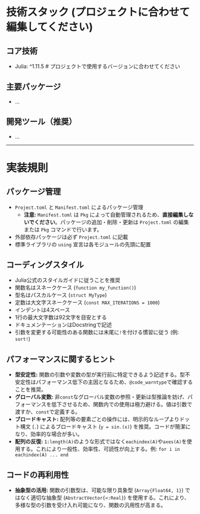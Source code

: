 # 技術スタック (プロジェクトに合わせて編集してください)

## コア技術
- Julia: ^1.11.5 # プロジェクトで使用するバージョンに合わせてください

## 主要パッケージ
- ...

## 開発ツール（推奨）
- ... 

---

# 実装規則

## パッケージ管理
- `Project.toml` と `Manifest.toml` によるパッケージ管理
  - **注意:** `Manifest.toml` は `Pkg` によって自動管理されるため、**直接編集しないでください**。パッケージの追加・削除・更新は `Project.toml` の編集または `Pkg` コマンドで行います。
- 外部依存パッケージは必ず `Project.toml` に記載
- 標準ライブラリの `using` 宣言は各モジュールの先頭に配置

## コーディングスタイル
- Julia公式のスタイルガイドに従うことを推奨
- 関数名はスネークケース (`function my_function()`)
- 型名はパスカルケース (`struct MyType`)
- 定数は大文字スネークケース (`const MAX_ITERATIONS = 1000`)
- インデントは4スペース
- 1行の最大文字数は92文字を目安とする
- ドキュメンテーションはDocstringで記述
- 引数を変更する可能性のある関数には末尾に`!`を付ける慣習に従う (例: `sort!`)

## パフォーマンスに関するヒント
- **型安定性:** 関数の引数や変数の型が実行前に特定できるよう記述する。型不安定性はパフォーマンス低下の主因となるため、`@code_warntype`で確認することを推奨。
- **グローバル変数:** 非`const`なグローバル変数の参照・更新は型推論を妨げ、パフォーマンスを低下させるため、関数内での使用は極力避ける。値は引数で渡すか、`const`で定義する。
- **ブロードキャスト:** 配列等の要素ごとの操作には、明示的なループよりドット構文 (`.`) によるブロードキャスト (`y = sin.(x)`) を推奨。コードが簡潔になり、効率的な場合が多い。
- **配列の反復:** `1:length(A)`のような形式ではなく`eachindex(A)`や`axes(A)`を使用する。これにより一般性、効率性、可読性が向上する。例: `for i in eachindex(A) ... end`

## コードの再利用性
- **抽象型の活用:** 関数の引数型は、可能な限り具象型 (`Array{Float64, 1}`) ではなく適切な抽象型 (`AbstractVector{<:Real}`) を使用する。これにより、多様な型の引数を受け入れ可能になり、関数の汎用性が高まる。
